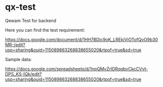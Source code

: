 # qx-test
Qewam Test for backend

Here you can find the test requirement:

https://docs.google.com/document/d/1HH7BDic9oK_LREkiVjOTofQvO9b30MR-/edit?usp=sharing&ouid=115089863268838655020&rtpof=true&sd=true

Sample data:

https://docs.google.com/spreadsheets/d/1npQMvZrIDRqqbvCkcCVvt-DPS_KS-IQk/edit?usp=sharing&ouid=115089863268838655020&rtpof=true&sd=true
